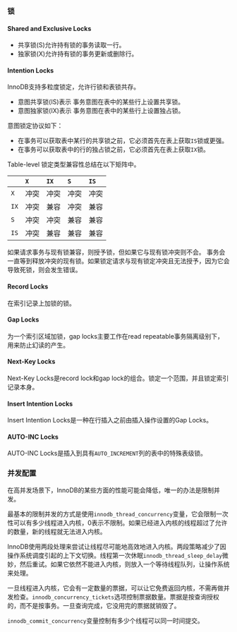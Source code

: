 ### 锁

#### Shared and Exclusive Locks

- 共享锁(S)允许持有锁的事务读取一行。
- 独家锁(X)允许持有锁的事务更新或删除行。

#### Intention Locks

 InnoDB支持多粒度锁定，允许行锁和表锁共存。 

- 意图共享锁(IS)表示 事务意图在表中的某些行上设置共享锁。
- 意图独家锁(IX)表示 事务意图在表中的某些行上设置独占锁。

意图锁定协议如下：

- 在事务可以获取表中某行的共享锁之前，它必须首先在表上获取`IS`锁或更强。
- 在事务可以获取表中的行的独占锁之前，它必须首先在表上获取`IX`锁。

Table-level 锁定类型兼容性总结在以下矩阵中。

|      | `X`  | `IX` | `S`  | `IS` |
| :--- | :--- | :--- | :--- | :--- |
| `X`  | 冲突 | 冲突 | 冲突 | 冲突 |
| `IX` | 冲突 | 兼容 | 冲突 | 兼容 |
| `S`  | 冲突 | 冲突 | 兼容 | 兼容 |
| `IS` | 冲突 | 兼容 | 兼容 | 兼容 |

如果请求事务与现有锁兼容，则授予锁，但如果它与现有锁冲突则不会。 事务会一直等到释放冲突的现有锁。如果锁定请求与现有锁定冲突且无法授予，因为它会导致死锁，则会发生错误。

#### Record Locks

在索引记录上加锁的锁。

#### Gap Locks

为一个索引区域加锁，gap locks主要工作在read repeatable事务隔离级别下，用来防止幻读的产生。

#### Next-Key Locks

Next-Key Locks是record lock和gap lock的组合。锁定一个范围，并且锁定索引记录本身。

#### Insert Intention Locks

Insert Intention Locks是一种在行插入之前由插入操作设置的Gap Locks。 

#### AUTO-INC Locks

 AUTO-INC Locks是插入到具有`AUTO_INCREMENT`列的表中的特殊表级锁。 

### 并发配置

在高并发场景下，InnoDB的某些方面的性能可能会降低，唯一的办法是限制并发。

最基本的限制并发的方式是使用`innodb_thread_concurrency`变量，它会限制一次性可以有多少线程进入内核，0表示不限制。如果已经进入内核的线程超过了允许的数量，新的线程就无法进入内核。

InnoDB使用两段处理来尝试让线程尽可能地高效地进入内核。两段策略减少了因操作系统调度引起的上下文切换。线程第一次休眠`innodb_thread_sleep_delay`微妙，然后重试。如果它依然不能进入内核，则放入一个等待线程队列，让操作系统来处理。

一旦线程进入内核，它会有一定数量的票据，可以让它免费返回内核，不需再做并发检查。`innodb_concurrency_tickets`选项控制票据数量。票据是按查询授权的，而不是按事务。一旦查询完成，它没用完的票据就销毁了。

`innodb_commit_concurrency`变量控制有多少个线程可以同一时间提交。

